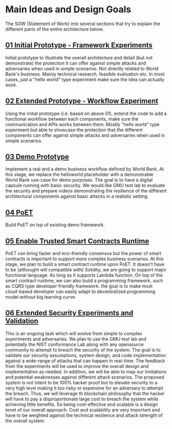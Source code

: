 # Main Ideas and Design Goals
The  SOW (Statement of Work) into several sections that try to explain the different parts of the entire architecture below.

## [01 Initial Prototype - Framework Experiments](SOW-01-framework-experiment.md)
Initial prototype to illustrate the overall architecture and detail (but not demonstrate) the protection it can offer against simple attacks and adversaries when used in simple scenarios.
Not directly related to World Bank's business. Mainly technical research, feasible evaluation etc. In most cases, just a "hello world" type experiment make sure the idea can actually work.

## [02 Extended Prototype - Workflow Experiment](SOW-02-workflow-experiment.md)
Using the initial prototype (i.e. based on above 01), extend the code to add a functional workflow between each components, make sure the communication and APIs works between them. 
Mostly "hello world" type experiment but able to showcase the protection that the different components can offer against simple attacks and adversaries when used in simple scenarios.

## [03 Demo Prototype](SOW-03-demo.md)
Implement a real and a demo business workflow defined by World Bank. At this stage, we replace the helloworld placeholder with a demonstrable World Bank use-case for demo purposes.
The goal is to have a digital capsule running with basic security. We would like GMU test lab to evaluate the security and prepare videos demonstrating the resilience of the different architectural
components against basic attacks in a realistic setting.

## [04 PoET](SOW-04-PoET.md)
Build PoET on top of existing demo framework. 

## [05 Enable Trusted Smart Contracts Runtime](SOW-05-trusted-smart-contract.md)
PoET can bring faster and eco-friendly consensus but the power of smart contracts is important to support more complex business scenarios. 
At this stage, we plan to build a smart contract runtime upon PoET. It doesn't have to be (althought will compatible with) Solidity, we are going to support major functional language. As long as it supports Lambda function. 
On top of the smart contract runtime, we can also build a programming framework, such as CQRS type developer friendly framework. the goal is to make most cloud-based developer can easily adapt to decentralized programming model without big learning curve. 

## [06 Extended Security Experiments and Validation](SOW-06-security-test.md)
This is an ongoing task which will evolve from simple to complex experiments and adversaries. We plan to use the GMU test lab and potentially the NIST conformance Lab along with any opensource community to attempt to breach the security of the system.
The goal is to validate our security assumptions, system design, and code implementation against a wide-range of attacks that can happen in real-time. The feedback from the experiments will be used to improve the overall design and implementation as needed. 
In addition, we will be able to map our limitations and potential weaknesses against different attack scenarios. The proposed system is not intent to be 100% hacker proof but to elevate security to a very high level making it too risky or expensive for an adversary to attempt the breach. Thus, we will leverage th blockchain philosophy that the hacker will have to pay a disproportionate large cost to breach the system while achieving little benefits. So being cost-effective and scalable is a design tenet of our overall approach. Cost and scalability are very important and have to be weighted against the technical resilience and attack strength of the overall system.
